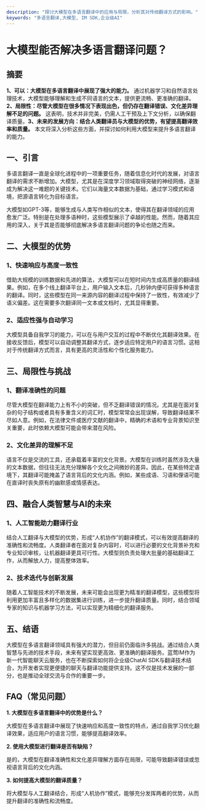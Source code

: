 ```yaml
---
description: "探讨大模型在多语言翻译中的应用与局限，分析其对传统翻译方式的影响。"
keywords: "多语言翻译,大模型, IM SDK,企业级AI"
---
```

# 大模型能否解决多语言翻译问题？

## 摘要

**1、可以：大模型在多语言翻译中展现了强大的能力。** 通过机器学习和自然语言处理技术，大模型能够理解和生成不同语言的文本，提供更流畅、更准确的翻译。**2、局限性：尽管大模型在很多情况下表现出色，但仍存在翻译错误、文化差异理解不足的问题。** 这表明，技术并非完美，仍需人工干预及上下文分析，以确保翻译质量。**3、未来的发展方向：结合人类翻译员与大模型的优势，有望提高翻译效率和质量。** 本文将深入分析这些方面，并探讨如何利用大模型来提升多语言翻译的能力。

## 一、引言

多语言翻译一直是全球化进程中的一项重要任务，随着信息化时代的发展，对语言翻译的需求不断增加。大模型，尤其是在深度学习领域取得突破的神经网络，逐渐成为解决这一难题的关键技术。它们以海量文本数据为基础，通过学习模式和语境，把源语言转化为目标语言。

大模型如GPT-3等，能够生成与人类写作相似的文本，使得其在翻译领域的应用愈发广泛。特别是在处理多语种时，这些模型展示了卓越的性能。然而，随着其应用的深入，关于其是否能够彻底解决多语言翻译问题的争论也随之而来。

## 二、大模型的优势

### 1、快速响应与高度一致性

借助大规模的训练数据和先进的算法，大模型可以在短时间内生成高质量的翻译结果。例如，在多个线上翻译平台上，用户输入文本后，几秒钟内便可获得多种语言的翻译。同时，这些模型在同一来源内容的翻译过程中保持了一致性，有效减少了语义偏差。这在需要多次翻译同一文本或文档时，尤其显得重要。

### 2、适应性强与自动学习

大模型具备自我学习的能力，可以在与用户交互的过程中不断优化其翻译效果。在接收反馈后，模型可以自动调整其翻译方式，逐步适应特定用户的语言习惯。这相对于传统翻译方式而言，具有更高的灵活性和个性化服务能力。

## 三、局限性与挑战

### 1、翻译准确性的问题

尽管大模型在翻译能力上有不小的突破，但不乏翻译错误的情况。尤其是在面对复杂的句子结构或者具有多重含义的词汇时，模型常常会出现误解，导致翻译结果不尽如人意。例如，在法律文件或医疗文献的翻译中，精确的术语和专业背景知识至关重要，此时依赖大模型可能会带来潜在风险。

### 2、文化差异的理解不足

语言不仅是交流的工具，还承载着丰富的文化背景。大模型在训练时虽然涉及大量的文本数据，但往往无法充分理解各个文化之间微妙的差异。因此，在某些特定语境下，其翻译可能掩盖了语言背后的文化内涵。例如，某些成语、习语和俚语可能在直译时丧失原有的幽默感或情感表达。

## 四、融合人类智慧与AI的未来

### 1、人工智能助力翻译行业

结合人工翻译与大模型的优势，形成“人机协作”的翻译模式，可以有效提高翻译的准确性和流畅度。人类翻译者在面对复杂内容时，可以进行必要的文化背景补充和专业知识审核，让机器翻译更具可行性。大模型则负责处理大批量的基础翻译工作，从而解放人力，提高整体效率。

### 2、技术迭代与创新发展

随着人工智能技术的不断发展，未来可能会出现更为精准的翻译模型，这些模型将利用更加丰富且多样化的数据集进行训练，进一步提升翻译质量。同时，结合领域专家的知识与机器学习方法，可以实现更为精细化的翻译服务。

## 五、结语

大模型在多语言翻译领域具有强大的潜力，但目前仍面临许多挑战。通过结合人类智慧与先进的技术手段，未来有望实现更高效、更准确的翻译服务。蓝莺IM作为新一代智能聊天云服务，也在不断探索如何将企业级ChatAI SDK与翻译技术结合，为开发者实现更便捷的聊天与翻译功能提供支持。这不仅是技术发展的一部分，也是推动全球交流与合作的重要一步。

## FAQ（常见问题）

**1. 大模型在多语言翻译中的优势是什么？**

大模型在多语言翻译中展现了快速响应和高度一致性的特点，通过自我学习优化翻译效果，适应用户的语言习惯，能够提高翻译效率。

**2. 使用大模型进行翻译是否有缺陷？**

是的，大模型在翻译准确性和文化差异理解方面存在局限，可能导致翻译错误或忽视语言背后的文化内涵。

**3. 如何提高大模型的翻译质量？**

将大模型与人工翻译结合，形成“人机协作”模式，能够充分发挥两者的优势，从而提升翻译的准确性和流畅度。

